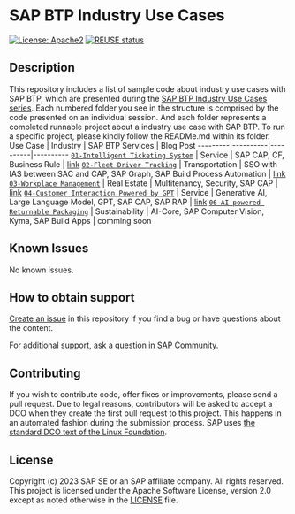 # SAP BTP Industry Use Cases
[![License: Apache2](https://img.shields.io/badge/License-Apache2-green.svg)](https://opensource.org/licenses/Apache-2.0)
[![REUSE status](https://api.reuse.software/badge/github.com/SAP-samples/btp-industry-use-cases)](https://api.reuse.software/info/github.com/SAP-samples/btp-industry-use-cases)

<!--- Register repository https://api.reuse.software/register, then add REUSE badge:
[![REUSE status](https://api.reuse.software/badge/github.com/SAP-samples/REPO-NAME)](https://api.reuse.software/info/github.com/SAP-samples/REPO-NAME)

2. The .reuse/dep5 file: 
The [Reuse Tool](https://reuse.software/) must be used for your samples project. You can find the .reuse/dep5 in the project initial. Please replace the parts inside the single angle quotation marks < > by the specific information for your repository.

3. The README.md file (this file):
Please edit this file as it is the primary description file for your project. You can find some placeholder titles for sections below.
-->

## Description
This repository includes a list of sample code about industry use cases with SAP BTP, which are presented during the [SAP BTP Industry Use Cases series](https://blogs.sap.com/2023/02/10/deliver-real-life-use-cases-with-sap-btp/). Each numbered folder you see in the structure is comprised by the code presented on an individual session. And each folder represents a completed runnable project about a industry use case with SAP BTP. To run a specific project, please kindly follow the READMe.md within its folder. <br/>
Use Case | Industry | SAP BTP Services | Blog Post
---------|----------|----------|----------
[`01-Intelligent Ticketing System`](01-intelligent-ticket-system) | Service | SAP CAP, CF, Business Rule | [link](https://blogs.sap.com/2023/02/28/deliver-real-life-use-cases-with-sap-btp-intelligent-ticket-system/)
[`02-Fleet Driver Tracking`](02-fleet-driver-tracking) | Transportation | SSO with IAS between SAC and CAP, SAP Graph, SAP Build Process Automation | [link](https://blogs.sap.com/2023/03/30/deliver-real-life-use-cases-with-sap-btp-fleet-driver-tracking-solution/)
[`03-Workplace Management`](03-workplace-management) | Real Estate | Multitenancy, Security, SAP CAP | [link](https://blogs.sap.com/?p=1763035)
[`04-Customer Interaction Powered by GPT`](04-customer-interaction-gpt4) | Service | Generative AI, Large Language Model, GPT, SAP CAP, SAP RAP | [link](https://blogs.sap.com/2023/06/20/exploring-the-potential-of-gpt-in-sap-ecosystem/)
[`06-AI-powered Returnable Packaging`](06-ai-powered-returnable-packaging) | Sustainability | AI-Core, SAP Computer Vision, Kyma, SAP Build Apps | comming soon

## Known Issues
No known issues.

## How to obtain support
[Create an issue](https://github.com/SAP-samples/<repository-name>/issues) in this repository if you find a bug or have questions about the content.
 
For additional support, [ask a question in SAP Community](https://answers.sap.com/questions/ask.html).

## Contributing
If you wish to contribute code, offer fixes or improvements, please send a pull request. Due to legal reasons, contributors will be asked to accept a DCO when they create the first pull request to this project. This happens in an automated fashion during the submission process. SAP uses [the standard DCO text of the Linux Foundation](https://developercertificate.org/).

## License
Copyright (c) 2023 SAP SE or an SAP affiliate company. All rights reserved. This project is licensed under the Apache Software License, version 2.0 except as noted otherwise in the [LICENSE](LICENSE) file.
